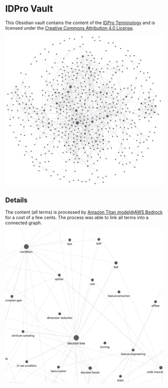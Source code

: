 # IDPro Vault

This Obsidian vault contains the content of the [IDPro Terminology](https://bok.idpro.org/article/id/41/) and is licensed under the [Creative Commons Attribution 4.0 License](https://creativecommons.org/licenses/by/4.0/).

![graph view](graph-all.png)

## Details

The content (all terms) is processed by [Amazon Titan model](https://docs.aws.amazon.com/bedrock/latest/userguide/titan-models.html)@[AWS Bedrock](https://aws.amazon.com/) for a cost of a few cents. The process was able to link all terms into a connected graph.

![zoom](graph-zoom.png)

